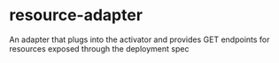 # resource-adapter
An adapter that plugs into the activator and provides GET endpoints for resources exposed through the deployment spec
